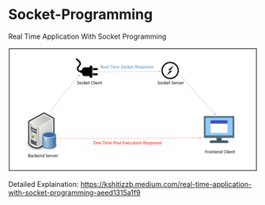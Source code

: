 # Socket-Programming
Real Time Application With Socket Programming

![High Level Flow](https://github.com/KshitizzB/Socket-Programming/blob/main/image.png?raw=true)

Detailed Explaination: https://kshitizzb.medium.com/real-time-application-with-socket-programming-aeed1315a1f9
